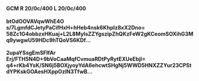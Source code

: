 #### GCM R 20/0c/400 L 20/0c/400
**btOdOOVAVqwWhE4O**<br/>**s/7LgmfdCJetyPaCifHxH+hHeb4nsk6KhpIz8xX2Dno=**<br/>**58Zc1G4obbzxHKuaj+L2L8MylsZZYgszipZhQKzFeW2gKCeomSOXihG3Mq9ywgwU59HDc9hTQoVS6KDf...**<br/><br/>
**2upaYSsgEmSFlfAr**<br/>**Erj/FTH5N4D+9bVoCaaMqfCvmuaRDtPyRytEXUeEbjI=**<br/>**q4+rKb4YsK/SN6j5BOXjyoyYdA6ehcwtSHgNj5WWD5HNXZZYur23CPStdYPKskGOAesHXppOzlN3TfwB...**